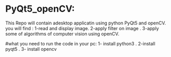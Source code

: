# PyQt5_openCV:
This Repo will contain adesktop applicatin using python PyQt5 and openCV.
you will find :
1-read and display image.
2-apply filter on image .
3-apply some of algorithms of computer vision using openCV.


#what you need to run the code in your pc:
1- install python3 .
2-install pyqt5 .
3- install opencv
